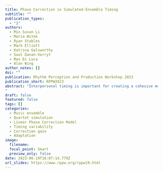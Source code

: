```yaml
---
title: Phase Correction in Simulated-Ensemble Timing 
subtitle: ""
publication_types:
  - "1"
authors:
  - Min Susan Li
  - Maria Witek
  - Ryan Stables
  - Mark Elliott
  - Katrina Galsworthy
  - Saul Danan-Verryt
  - Max Di Luca
  - Alan Wing
author_notes: []
doi: ""
publication: Rhythm Perception and Production Workshop 2023
publication_short: RPPW2023
abstract: "Interpersonal timing is important for creating a cohesive music performance in small ensembles without a conductor. Wing et al. (2014) proposed that phase correction underlies ensemble timing in classical quartet performance. They described two professional quartets whose correction gain values were close to optimal, in the sense of minimising asynchrony variances. To investigate whether the level of timing adjustments phase correction changes depending on other player’s phase correction and leadership roles, we simulated a quartet (two violins, a viola, and a cello) performing a homophonic Haydn excerpt. Three virtual players  synchronised  their note onset times to each other and to the participant finger tapping on a MIDI drum pad with a first order Linear Phase Correction Model. In two experiments, participants (either musicians or non-musicians) produced (i.e. tapped) either the notes of the first or second violin part. In different trials, we set the phase correction parameters for the other violin to either under or over correct to the participant. We also set timekeeper noise either higher or lower than the other virtual players. Our results show that the participant’s timing correction changes according to the correction of the virtual violinist,but not according to the level of noises. Participants show higher dependency when the other violin corrects less and vice versa, congruently with the hypothesis of close-to optimal correction of the ensemble.
"
draft: false
featured: false
tags: []
categories:
  - Music ensemble
  - Quartet simulation
  - Linear Phase Correction Model
  - Timing variability
  - Correction gain
  - Adaptation
image:
  filename:
  focal_point: Smart
  preview_only: false
date: 2023-06-19T16:07:14.779Z
url_slides: https://www.rppw.org/rppw19.html
---
```


